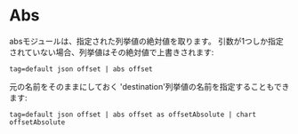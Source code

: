 # Abs

absモジュールは、指定された列挙値の絶対値を取ります。 引数が1つしか指定されていない場合、列挙値はその絶対値で上書きされます:

```
tag=default json offset | abs offset
```

元の名前をそのままにしておく 'destination'列挙値の名前を指定することもできます:

```
tag=default json offset | abs offset as offsetAbsolute | chart offsetAbsolute
```
